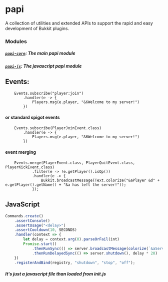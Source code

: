 # papi
A collection of utilities and extended APIs to support the rapid and easy development of Bukkit plugins. 
### Modules
##### [`papi-core`](https://github.com/PepejHa4ker/papi/tree/master/papi-core): The main papi module
##### [`papi-js`](https://github.com/PepejHa4ker/papi/tree/master/papi-js): The javascript papi module

## Events:
```
    Events.subscribe("player:join")
        .handler(e -> {
            Players.msg(e.player, "&6Welcome to my server!")
        })
```
#### or standard spigot events
```
    Events.subscribe(PlayerJoinEvent.class)
        .handler(e -> {
            Players.msg(e.player, "&6Welcome to my server!")
        })
```
#### event merging
```
    Events.merge(PlayerEvent.class, PlayerQuitEvent.class, PlayerKickEvent.class)
            .filter(e -> !e.getPlayer().isOp())
            .handler(e -> {
                Bukkit.broadcastMessage(Text.colorize("&aPlayer &d" + e.getPlayer().getName() + "&a has left the server!"));
            });
```
## JavaScript

```javascript 1.6
Commands.create()
    .assertConsole()
    .assertUsage("<delay>")
    .assertCooldown(10, SECONDS)
    .handler(context => {
        let delay = context.arg(0).parseOrFail(int)
        Promise.start()
       	 	.thenRunSync(() => server.broadcastMessage(colorize(`&aServer will shutdown in &d${delay}&a seconds`)))
       		.thenRunDelayedSync(() => server.shutdown(), delay * 20)
    })
    .registerAndBind(registry, "shutdown", "stop", "off");	
```
##### It's just a javascript file than loaded from init.js


